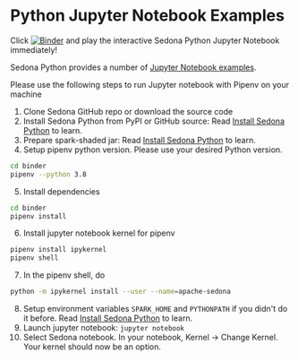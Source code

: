# Python Jupyter Notebook Examples

Click [![Binder](https://mybinder.org/badge_logo.svg)](https://mybinder.org/v2/gh/apache/sedona/HEAD?filepath=binder) and play the interactive Sedona Python Jupyter Notebook immediately!

Sedona Python provides a number of [Jupyter Notebook examples](https://github.com/apache/sedona/blob/master/binder/).


Please use the following steps to run Jupyter notebook with Pipenv on your machine

1. Clone Sedona GitHub repo or download the source code
2. Install Sedona Python from PyPI or GitHub source: Read [Install Sedona Python](../../setup/install-python/#install-sedona) to learn.
3. Prepare spark-shaded jar: Read [Install Sedona Python](../../setup/install-python/#prepare-spark-shaded-jar) to learn.
4. Setup pipenv python version. Please use your desired Python version.
```bash
cd binder
pipenv --python 3.8
```
5. Install dependencies
```bash
cd binder
pipenv install
```
6. Install jupyter notebook kernel for pipenv
```bash
pipenv install ipykernel
pipenv shell
```
7. In the pipenv shell, do
```bash
python -m ipykernel install --user --name=apache-sedona
```
8. Setup environment variables `SPARK_HOME` and `PYTHONPATH` if you didn't do it before. Read [Install Sedona Python](../../setup/install-python/#setup-environment-variables) to learn.
9. Launch jupyter notebook: `jupyter notebook`
10. Select Sedona notebook. In your notebook, Kernel -> Change Kernel. Your kernel should now be an option.